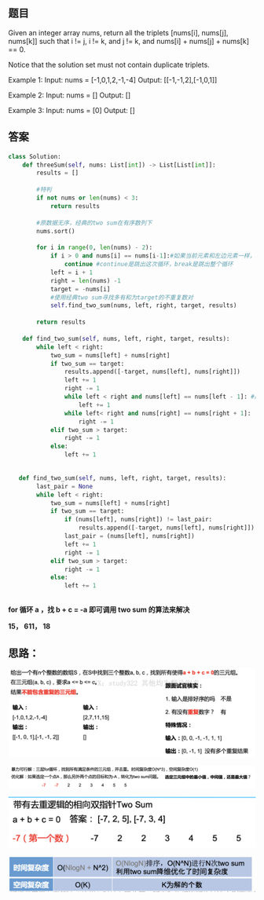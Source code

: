 ## 题目
Given an integer array nums, return all the triplets [nums[i], nums[j], nums[k]] such that i != j, i != k, and j != k, and nums[i] + nums[j] + nums[k] == 0.

Notice that the solution set must not contain duplicate triplets.

 
Example 1:
Input: nums = [-1,0,1,2,-1,-4]
Output: [[-1,-1,2],[-1,0,1]]

Example 2:
Input: nums = []
Output: []

Example 3:
Input: nums = [0]
Output: []


## 答案
```python
class Solution:
    def threeSum(self, nums: List[int]) -> List[List[int]]:
        results = []
        
        #特判
        if not nums or len(nums) < 3:
            return results
        
        #原数据无序，经典的two sum在有序数列下
        nums.sort()

        for i in range(0, len(nums) - 2):
            if i > 0 and nums[i] == nums[i-1]:#如果当前元素和左边元素一样，跳过
                continue #continue是跳出这次循环，break是跳出整个循环
            left = i + 1
            right = len(nums) -1
            target = -nums[i]
            #使用经典two sum寻找多有和为target的不重复数对
            self.find_two_sum(nums, left, right, target, results)

        return results
        
    def find_two_sum(self, nums, left, right, target, results):
        while left < right:
            two_sum = nums[left] + nums[right]
            if two_sum == target:
                results.append([-target, nums[left], nums[right]])
                left += 1
                right -= 1
                while left < right and nums[left] == nums[left - 1]: #两个while都是为了去重
                    left += 1
                while left< right and nums[right] == nums[right + 1]:
                    right -= 1
            elif two_sum > target:
                right -= 1
            else:
                left += 1
```

```python

   def find_two_sum(self, nums, left, right, target, results):
        last_pair = None
        while left < right:
            two_sum = nums[left] + nums[right]
            if two_sum == target:
                if (nums[left], nums[right]) != last_pair:
                    results.append([-target, nums[left], nums[right]])
                last_pair = (nums[left], nums[right])
                left += 1
                right -= 1
            elif two_sum > target:
                right -= 1
            else:
                left += 1
```

##
**for 循环 a ，找 b + c = -a 即可调用 two sum 的算法来解决**

**15， 611， 18**
## 思路：
![p](https://github.com/SSRRBB/Leetcode/blob/main/Images/04.png)

![pp](https://github.com/SSRRBB/Leetcode/blob/main/Images/05.png)

![pp](https://github.com/SSRRBB/Leetcode/blob/main/Images/06.png)

![pp](https://github.com/SSRRBB/Leetcode/blob/main/Images/07.png)



